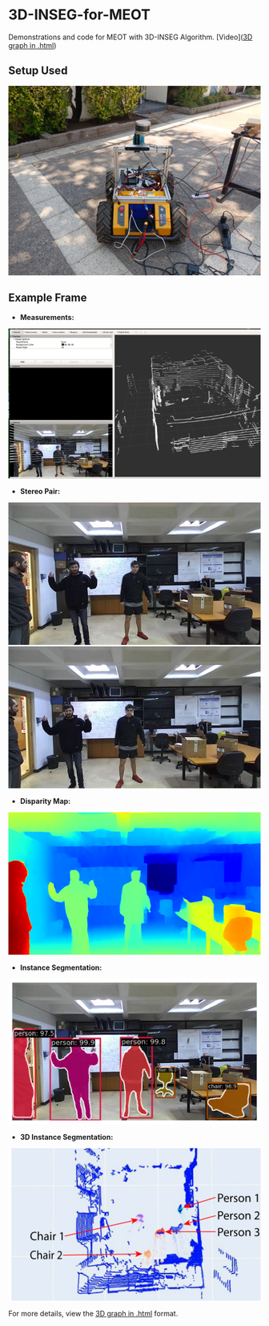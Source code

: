 # 3D-INSEG-for-MEOT

Demonstrations and code for MEOT with 3D-INSEG Algorithm.
[Video]([3D graph in .html](images/velodyne.html))

## Setup Used
<div align="center">
  <img src="images/husky.jpg?raw=true" alt="Husky" />
</div>

## Example Frame
- **Measurements:**
<div align="center">
  <img src="images/measurements.png?raw=true" alt="Measurements" />
</div>

- **Stereo Pair:**
<div align="center">
  <img src="images/im0.jpg?raw=true" alt="Stereo Image 1" />
  <img src="images/im1.jpg?raw=true" alt="Stereo Image 2" />
</div>

- **Disparity Map:**
<div align="center">
  <img src="images/dispmap.png?raw=true" alt="Disparity Map" />
</div>

- **Instance Segmentation:**
<div align="center">
  <img src="images/segmentation_example.png?raw=true" alt="Segmentation Example" />
</div>

- **3D Instance Segmentation:**
<div align="center">
  <img src="images/12la.jpg?raw=true" alt="3D Instance Segmentation" />
</div>

For more details, view the [3D graph in .html](images/velodyne.html) format.
